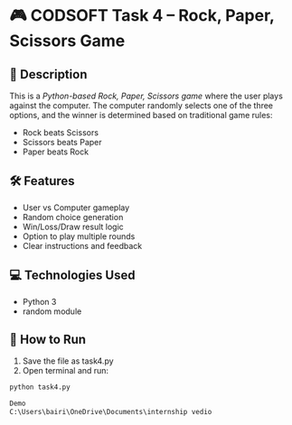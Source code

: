 # 🎮 CODSOFT Task 4 – Rock, Paper, Scissors Game

## 📌 Description
This is a *Python-based Rock, Paper, Scissors game* where the user plays against the computer. The computer randomly selects one of the three options, and the winner is determined based on traditional game rules:

- Rock beats Scissors
- Scissors beats Paper
- Paper beats Rock

## 🛠 Features
- User vs Computer gameplay
- Random choice generation
- Win/Loss/Draw result logic
- Option to play multiple rounds
- Clear instructions and feedback

## 💻 Technologies Used
- Python 3
- random module

## 🚀 How to Run
1. Save the file as task4.py
2. Open terminal and run:
```bash
python task4.py

Demo
C:\Users\bairi\OneDrive\Documents\internship vedio
